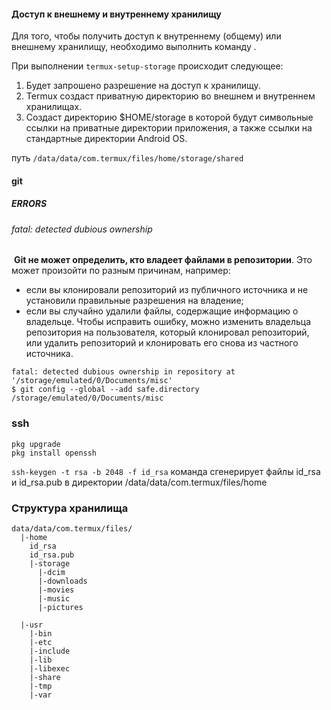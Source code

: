 


#### Доступ к внешнему и внутреннему хранилищу

Для того, чтобы получить доступ к внутреннему (общему) или внешнему хранилищу, необходимо выполнить команду .


При выполнении `termux-setup-storage` происходит следующее:
1. Будет запрошено разрешение на доступ к хранилищу.
2. Termux создаст приватную директорию во внешнем и внутреннем хранилищах.
3. Создаст директорию $HOME/storage в которой будут символьные ссылки на приватные директории приложения, а также ссылки на стандартные директории Android OS.

путь `/data/data/com.termux/files/home/storage/shared`

#### git 

##### ERRORS

###### fatal: detected dubious ownership
 **Git не может определить, кто владеет файлами в репозитории**.
Это может произойти по разным причинам, например:
- если вы клонировали репозиторий из публичного источника и не установили правильные разрешения на владение;
- если вы случайно удалили файлы, содержащие информацию о владельце.
Чтобы исправить ошибку, можно изменить владельца репозитория на пользователя, который клонировал репозиторий, или удалить репозиторий и клонировать его снова из частного источника.

```
fatal: detected dubious ownership in repository at '/storage/emulated/0/Documents/misc'
$ git config --global --add safe.directory /storage/emulated/0/Documents/misc
```


### ssh

```
pkg upgrade
pkg install openssh 
```

``` ssh-keygen -t rsa -b 2048 -f id_rsa ```
команда сгенерирует файлы id_rsa и id_rsa.pub в директории /data/data/com.termux/files/home


### Структура хранилища

```
data/data/com.termux/files/
  |-home
    id_rsa
    id_rsa.pub
    |-storage
      |-dcim
      |-downloads
      |-movies
      |-music
      |-pictures
      
  |-usr
    |-bin
    |-etc
    |-include
    |-lib
    |-libexec
    |-share
    |-tmp
    |-var
```
